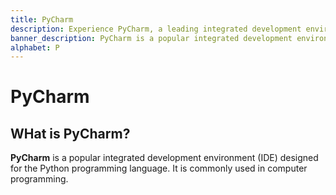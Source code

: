 ```yaml
---
title: PyCharm
description: Experience PyCharm, a leading integrated development environment (IDE) tailored for Python. Widely adopted in computer programming.
banner_description: PyCharm is a popular integrated development environment (IDE) designed for the Python programming language. It is commonly used in computer programming.
alphabet: P
---
```


# PyCharm

## WHat is PyCharm?

**PyCharm** is a popular integrated development environment (IDE) designed for the Python programming language. It is commonly used in computer programming.
